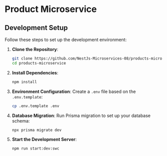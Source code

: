 # Product Microservice

## Development Setup

Follow these steps to set up the development environment:

1. **Clone the Repository**:

    ```bash
    git clone https://github.com/NestJs-Microservices-08/products-microservice
    cd products-microservice
    ```

2. **Install Dependencies**:

    ```bash
    npm install
    ```

3. **Environment Configuration**:
    Create a `.env` file based on the `.env.template`:

    ```bash
    cp .env.template .env
    ```

4. **Database Migration**:
    Run Prisma migration to set up your database schema:

    ```bash
    npx prisma migrate dev
    ```

5. **Start the Development Server**:

    ```bash
    npm run start:dev:swc
    ```
